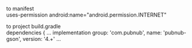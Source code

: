 to manifest     
    uses-permission android:name="android.permission.INTERNET" 

to project build.gradle <br />
dependencies {
    ...
    implementation group: 'com.pubnub', name: 'pubnub-gson', version: '4.+' 
    ...